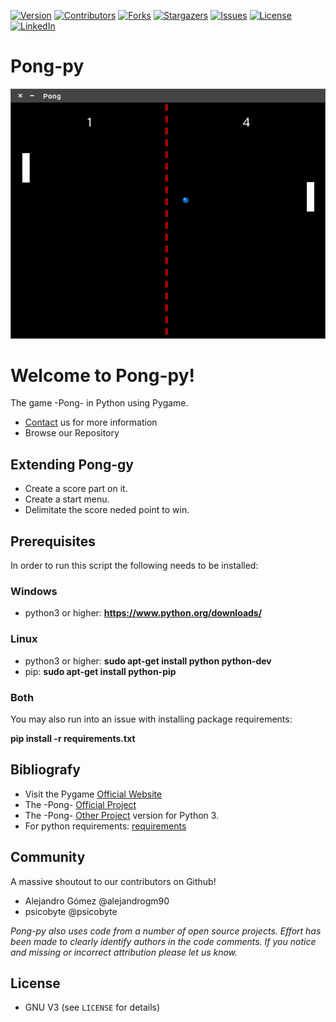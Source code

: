 [![Version][version-shield]][version-url]
[![Contributors][contributors-shield]][contributors-url]
[![Forks][forks-shield]][forks-url]
[![Stargazers][stars-shield]][stars-url]
[![Issues][issues-shield]][issues-url]
[![License][license-shield]][license-url]
[![LinkedIn][linkedin-shield]][linkedin-url]

Pong-py
========

![Splash][screenshot]

# Welcome to Pong-py!

The game -Pong- in Python using Pygame.
- [Contact](https://github.com/alejandrogm90/) us for more information
- Browse our Repository

## Extending Pong-gy
- Create a score part on it.
- Create a start menu.
- Delimitate the score neded point to win.

## Prerequisites
In order to run this script the following needs to be installed:

### Windows
 - python3 or higher: __https://www.python.org/downloads/__

### Linux
 - python3 or higher: __sudo apt-get install python python-dev__
 - pip: __sudo apt-get install python-pip__

### Both
You may also run into an issue with installing package requirements:

__pip install -r requirements.txt__

<!-- 
pip freeze > requirements.txt 
pipreqs --force
-->

## Bibliografy

- Visit the Pygame [Official Website](http://pygame.org/)
- The -Pong- [Official Project](http://pygame.org/project-Pygame+SGE-2865-5021.html)
- The -Pong- [Other Project](https://github.com/alejandrogm90/Pong-py3) version for Python 3.
- For python requirements: [requirements](https://betterdatascience.com/python-pipreqs/)

## Community

A massive shoutout to our contributors on Github!

- Alejandro Gómez @alejandrogm90
- psicobyte @psicobyte

*Pong-py also uses code from a number of open source projects. Effort has been made to clearly identify authors in the code comments. If you notice and missing or incorrect attribution please let us know.*

## License

* GNU V3 (see `LICENSE` for details)

<!-- MARKDOWN LINKS & IMAGES -->
[screenshot]: img/pong-screenshot.png

[bash-shield]: https://img.shields.io/badge/bash-000000?style=for-the-badge&logo=gnubash&logoColor=white
[bash-url]: https://www.gnu.org/software/bash/
[python-shield]: https://img.shields.io/badge/python-000000?style=for-the-badge&logo=python&logoColor=white
[python-url]: https://www.python.org/
[django-shield]: https://img.shields.io/badge/django-000000?style=for-the-badge&logo=django&logoColor=white
[django-url]: https://www.djangoproject.com/

[version-shield]: https://img.shields.io/badge/version-1.0-blue?style=for-the-badge
[contributors-shield]: https://img.shields.io/github/contributors/alejandrogm90/Pong-py.svg?style=for-the-badge
[forks-shield]: https://img.shields.io/github/forks/alejandrogm90/Pong-py.svg?style=for-the-badge
[stars-shield]: https://img.shields.io/github/stars/alejandrogm90/Pong-py.svg?style=for-the-badge
[issues-shield]: https://img.shields.io/github/issues/alejandrogm90/Pong-py.svg?style=for-the-badge
[license-shield]: https://img.shields.io/github/license/alejandrogm90/Pong-py.svg?style=for-the-badge
[linkedin-shield]: https://img.shields.io/badge/-LinkedIn-black.svg?style=for-the-badge&logo=linkedin&colorB=555

[version-url]: https://www.linkedin.com/in/alejandro-g-762869129/
[contributors-url]: https://github.com/alejandrogm90/Pong-py/graphs/contributors
[forks-url]: https://github.com/alejandrogm90/Pong-py/network/members
[stars-url]: https://github.com/alejandrogm90/Pong-py/stargazers
[issues-url]: https://github.com/alejandrogm90/Pong-py/issues
[license-url]: https://github.com/alejandrogm90/Pong-py/blob/master/LICENSE.txt
[linkedin-url]: https://www.linkedin.com/in/alejandro-g-762869129/
